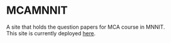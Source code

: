 # MCAMNNIT
A site that holds the question papers for MCA course in MNNIT. <br>
This site is currently deployed [here](http://mcamnnit.herokuapp.com/).<br>

